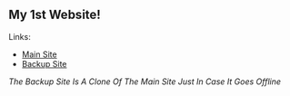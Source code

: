 ## My 1st Website!
Links:
* [Main Site](https://sx9-1st.web.app/)
* [Backup Site](https://sx9-1st.web.app)

*The Backup Site Is A Clone Of The Main Site Just In Case It Goes Offline*
